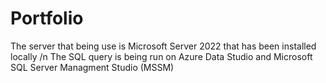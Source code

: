 # Portfolio

The server that being use is Microsoft Server 2022 that has been installed locally /n
The SQL query is being run on Azure Data Studio and Microsoft SQL Server Managment Studio (MSSM)
